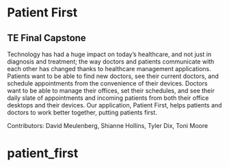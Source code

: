 # Patient First
## TE Final Capstone  
Technology has had a huge impact on today’s healthcare, and not just in diagnosis and treatment; the way doctors and patients communicate with each other has changed thanks to healthcare management applications. Patients want to be able to find new doctors, see their current doctors, and schedule appointments from the convenience of their devices. Doctors want to be able to manage their offices, set their schedules, and see their daily slate of appointments and incoming patients from both their office desktops and their devices. Our application, Patient First, helps patients and doctors to work better together, putting patients first.  

Contributors: David Meulenberg, Shianne Hollins, Tyler Dix, Toni Moore

# patient_first
